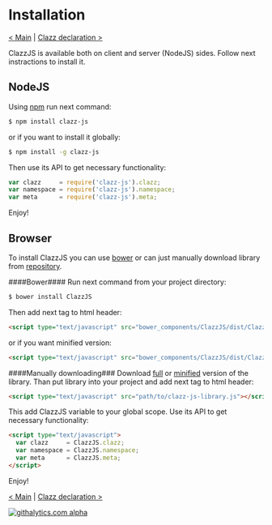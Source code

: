 Installation
============

[< Main](https://github.com/alexpods/ClazzJS) 
|
[Clazz declaration >](https://github.com/alexpods/ClazzJS/blob/master/docs/2.clazz_declaration.md)

ClazzJS is available both on client and server (NodeJS) sides. Follow next instractions to install it.

NodeJS
------

Using [npm](https://npmjs.org/) run next command:
```sh
$ npm install clazz-js
```
or if you want to install it globally:
```sh
$ npm install -g clazz-js
```

Then use its API to get necessary functionality:
```js
var clazz     = require('clazz-js').clazz;
var namespace = require('clazz-js').namespace;
var meta      = require('clazz-js').meta;
```

Enjoy!


Browser
-------

To install ClazzJS you can use [bower](http://bower.io/) or can just manually download library from [repository](../dist).

####Bower####
Run next command from your project directory:
```sh
$ bower install ClazzJS
```

Then add next tag to html header:
```html
<script type="text/javascript" src="bower_components/ClazzJS/dist/ClazzJS.js"></script>
```
or if you want minified version:
```html
<script type="text/javascript" src="bower_components/ClazzJS/dist/ClazzJS.min.js"></script>
```

####Manually downloading###
Download [full](../dist/ClazzJS.js) or [minified](../dist/ClazzJS.min.js) version of the library. Than put library into your project and add next tag to html header:
```html
<script type="text/javascript" src="path/to/clazz-js-library.js"></script>
```

This add ClazzJS variable to your global scope. Use its API to get necessary functionality:
```html
<script type="text/javascript">
  var clazz     = ClazzJS.clazz;
  var namespace = ClazzJS.namespace;
  var meta      = ClazzJS.meta;
</script>
```

Enjoy!


[< Main](https://github.com/alexpods/ClazzJS) 
|
[Clazz declaration >](https://github.com/alexpods/ClazzJS/blob/master/docs/2.clazz_declaration.md)

[![githalytics.com alpha](https://cruel-carlota.pagodabox.com/2bf3adae10921a661445015ca0b1745b "githalytics.com")](http://githalytics.com/alexpods/clazzjs)
